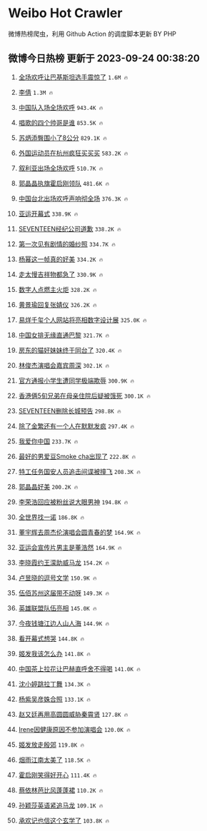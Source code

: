 # Weibo Hot Crawler 



微博热榜爬虫，利用 Github Action 的调度脚本更新 BY PHP 


## 微博今日热榜 更新于 2023-09-24 00:38:20 
1. [全场欢呼让巴基斯坦选手震惊了](https://s.weibo.com/weibo?q=%23%E5%85%A8%E5%9C%BA%E6%AC%A2%E5%91%BC%E8%AE%A9%E5%B7%B4%E5%9F%BA%E6%96%AF%E5%9D%A6%E9%80%89%E6%89%8B%E9%9C%87%E6%83%8A%E4%BA%86%23&t=31&band_rank=1&Refer=top) `1.6M 🔥` 

1. [李倩](https://s.weibo.com/weibo?q=%E6%9D%8E%E5%80%A9&t=31&band_rank=2&Refer=top) `1.3M 🔥` 

1. [中国队入场全场欢呼](https://s.weibo.com/weibo?q=%23%E4%B8%AD%E5%9B%BD%E9%98%9F%E5%85%A5%E5%9C%BA%E5%85%A8%E5%9C%BA%E6%AC%A2%E5%91%BC%23&t=31&band_rank=3&Refer=top) `943.4K 🔥` 

1. [唱歌的四个帅哥是谁](https://s.weibo.com/weibo?q=%23%E5%94%B1%E6%AD%8C%E7%9A%84%E5%9B%9B%E4%B8%AA%E5%B8%85%E5%93%A5%E6%98%AF%E8%B0%81%23&t=31&band_rank=4&Refer=top) `853.5K 🔥` 

1. [苏炳添臀围小了8公分](https://s.weibo.com/weibo?q=%23%E8%8B%8F%E7%82%B3%E6%B7%BB%E8%87%80%E5%9B%B4%E5%B0%8F%E4%BA%868%E5%85%AC%E5%88%86%23&t=31&band_rank=5&Refer=top) `829.1K 🔥` 

1. [外国运动员在杭州疯狂买买买](https://s.weibo.com/weibo?q=%23%E5%A4%96%E5%9B%BD%E8%BF%90%E5%8A%A8%E5%91%98%E5%9C%A8%E6%9D%AD%E5%B7%9E%E7%96%AF%E7%8B%82%E4%B9%B0%E4%B9%B0%E4%B9%B0%23&t=31&band_rank=6&Refer=top) `583.2K 🔥` 

1. [叙利亚出场全场欢呼](https://s.weibo.com/weibo?q=%23%E5%8F%99%E5%88%A9%E4%BA%9A%E5%87%BA%E5%9C%BA%E5%85%A8%E5%9C%BA%E6%AC%A2%E5%91%BC%23&t=31&band_rank=7&Refer=top) `510.7K 🔥` 

1. [郭晶晶执旗霍启刚领队](https://s.weibo.com/weibo?q=%23%E9%83%AD%E6%99%B6%E6%99%B6%E6%89%A7%E6%97%97%E9%9C%8D%E5%90%AF%E5%88%9A%E9%A2%86%E9%98%9F%23&t=31&band_rank=8&Refer=top) `481.6K 🔥` 

1. [中国台北出场欢呼声响彻全场](https://s.weibo.com/weibo?q=%23%E4%B8%AD%E5%9B%BD%E5%8F%B0%E5%8C%97%E5%87%BA%E5%9C%BA%E6%AC%A2%E5%91%BC%E5%A3%B0%E5%93%8D%E5%BD%BB%E5%85%A8%E5%9C%BA%23&t=31&band_rank=9&Refer=top) `376.3K 🔥` 

1. [亚运开幕式](https://s.weibo.com/weibo?q=%23%E4%BA%9A%E8%BF%90%E5%BC%80%E5%B9%95%E5%BC%8F%23&t=31&band_rank=10&Refer=top) `338.9K 🔥` 

1. [SEVENTEEN经纪公司道歉](https://s.weibo.com/weibo?q=SEVENTEEN%E7%BB%8F%E7%BA%AA%E5%85%AC%E5%8F%B8%E9%81%93%E6%AD%89&t=31&band_rank=11&Refer=top) `338.2K 🔥` 

1. [第一次见有剧情的婚纱照](https://s.weibo.com/weibo?q=%E7%AC%AC%E4%B8%80%E6%AC%A1%E8%A7%81%E6%9C%89%E5%89%A7%E6%83%85%E7%9A%84%E5%A9%9A%E7%BA%B1%E7%85%A7&t=31&band_rank=12&Refer=top) `334.7K 🔥` 

1. [杨幂这一帧真的好美](https://s.weibo.com/weibo?q=%23%E6%9D%A8%E5%B9%82%E8%BF%99%E4%B8%80%E5%B8%A7%E7%9C%9F%E7%9A%84%E5%A5%BD%E7%BE%8E%23&t=31&band_rank=13&Refer=top) `334.2K 🔥` 

1. [走太慢吉祥物都急了](https://s.weibo.com/weibo?q=%23%E8%B5%B0%E5%A4%AA%E6%85%A2%E5%90%89%E7%A5%A5%E7%89%A9%E9%83%BD%E6%80%A5%E4%BA%86%23&t=31&band_rank=14&Refer=top) `330.9K 🔥` 

1. [数字人点燃主火炬](https://s.weibo.com/weibo?q=%23%E6%95%B0%E5%AD%97%E4%BA%BA%E7%82%B9%E7%87%83%E4%B8%BB%E7%81%AB%E7%82%AC%23&t=31&band_rank=15&Refer=top) `328.2K 🔥` 

1. [黄景瑜回复张婧仪](https://s.weibo.com/weibo?q=%23%E9%BB%84%E6%99%AF%E7%91%9C%E5%9B%9E%E5%A4%8D%E5%BC%A0%E5%A9%A7%E4%BB%AA%23&t=31&band_rank=16&Refer=top) `326.2K 🔥` 

1. [易烊千玺个人网站将亮相数字设计展](https://s.weibo.com/weibo?q=%23%E6%98%93%E7%83%8A%E5%8D%83%E7%8E%BA%E4%B8%AA%E4%BA%BA%E7%BD%91%E7%AB%99%E5%B0%86%E4%BA%AE%E7%9B%B8%E6%95%B0%E5%AD%97%E8%AE%BE%E8%AE%A1%E5%B1%95%23&t=31&band_rank=17&Refer=top) `325.0K 🔥` 

1. [中国女排无缘直通巴黎](https://s.weibo.com/weibo?q=%23%E4%B8%AD%E5%9B%BD%E5%A5%B3%E6%8E%92%E6%97%A0%E7%BC%98%E7%9B%B4%E9%80%9A%E5%B7%B4%E9%BB%8E%23&t=31&band_rank=18&Refer=top) `321.7K 🔥` 

1. [房东的猫好妹妹终于同台了](https://s.weibo.com/weibo?q=%23%E6%88%BF%E4%B8%9C%E7%9A%84%E7%8C%AB%E5%A5%BD%E5%A6%B9%E5%A6%B9%E7%BB%88%E4%BA%8E%E5%90%8C%E5%8F%B0%E4%BA%86%23&t=31&band_rank=19&Refer=top) `320.4K 🔥` 

1. [林俊杰演唱会嘉宾周深](https://s.weibo.com/weibo?q=%23%E6%9E%97%E4%BF%8A%E6%9D%B0%E6%BC%94%E5%94%B1%E4%BC%9A%E5%98%89%E5%AE%BE%E5%91%A8%E6%B7%B1%23&t=31&band_rank=20&Refer=top) `302.1K 🔥` 

1. [官方通报小学生遭同学极端欺辱](https://s.weibo.com/weibo?q=%23%E5%AE%98%E6%96%B9%E9%80%9A%E6%8A%A5%E5%B0%8F%E5%AD%A6%E7%94%9F%E9%81%AD%E5%90%8C%E5%AD%A6%E6%9E%81%E7%AB%AF%E6%AC%BA%E8%BE%B1%23&t=31&band_rank=21&Refer=top) `300.9K 🔥` 

1. [香港俩5旬兄弟在母亲住院后疑被饿死](https://s.weibo.com/weibo?q=%23%E9%A6%99%E6%B8%AF%E4%BF%A95%E6%97%AC%E5%85%84%E5%BC%9F%E5%9C%A8%E6%AF%8D%E4%BA%B2%E4%BD%8F%E9%99%A2%E5%90%8E%E7%96%91%E8%A2%AB%E9%A5%BF%E6%AD%BB%23&t=31&band_rank=22&Refer=top) `300.1K 🔥` 

1. [SEVENTEEN删除长城预告](https://s.weibo.com/weibo?q=%23SEVENTEEN%E5%88%A0%E9%99%A4%E9%95%BF%E5%9F%8E%E9%A2%84%E5%91%8A%23&t=31&band_rank=23&Refer=top) `298.8K 🔥` 

1. [除了金繁还有一个人在默默发疯](https://s.weibo.com/weibo?q=%E9%99%A4%E4%BA%86%E9%87%91%E7%B9%81%E8%BF%98%E6%9C%89%E4%B8%80%E4%B8%AA%E4%BA%BA%E5%9C%A8%E9%BB%98%E9%BB%98%E5%8F%91%E7%96%AF&t=31&band_rank=24&Refer=top) `297.4K 🔥` 

1. [我爱你中国](https://s.weibo.com/weibo?q=%E6%88%91%E7%88%B1%E4%BD%A0%E4%B8%AD%E5%9B%BD&t=31&band_rank=25&Refer=top) `233.7K 🔥` 

1. [最好的男爱豆Smoke cha出现了](https://s.weibo.com/weibo?q=%E6%9C%80%E5%A5%BD%E7%9A%84%E7%94%B7%E7%88%B1%E8%B1%86Smoke%20cha%E5%87%BA%E7%8E%B0%E4%BA%86&t=31&band_rank=26&Refer=top) `222.8K 🔥` 

1. [特工任务国安人员追击间谍被撞飞](https://s.weibo.com/weibo?q=%23%E7%89%B9%E5%B7%A5%E4%BB%BB%E5%8A%A1%E5%9B%BD%E5%AE%89%E4%BA%BA%E5%91%98%E8%BF%BD%E5%87%BB%E9%97%B4%E8%B0%8D%E8%A2%AB%E6%92%9E%E9%A3%9E%23&t=31&band_rank=27&Refer=top) `208.3K 🔥` 

1. [郭晶晶好美](https://s.weibo.com/weibo?q=%23%E9%83%AD%E6%99%B6%E6%99%B6%E5%A5%BD%E7%BE%8E%23&t=31&band_rank=28&Refer=top) `200.2K 🔥` 

1. [李荣浩回应被粉丝说大眼男神](https://s.weibo.com/weibo?q=%23%E6%9D%8E%E8%8D%A3%E6%B5%A9%E5%9B%9E%E5%BA%94%E8%A2%AB%E7%B2%89%E4%B8%9D%E8%AF%B4%E5%A4%A7%E7%9C%BC%E7%94%B7%E7%A5%9E%23&t=31&band_rank=29&Refer=top) `194.8K 🔥` 

1. [全世界找一诺](https://s.weibo.com/weibo?q=%23%E5%85%A8%E4%B8%96%E7%95%8C%E6%89%BE%E4%B8%80%E8%AF%BA%23&t=31&band_rank=30&Refer=top) `186.8K 🔥` 

1. [董宇辉去周杰伦演唱会圆青春的梦](https://s.weibo.com/weibo?q=%23%E8%91%A3%E5%AE%87%E8%BE%89%E5%8E%BB%E5%91%A8%E6%9D%B0%E4%BC%A6%E6%BC%94%E5%94%B1%E4%BC%9A%E5%9C%86%E9%9D%92%E6%98%A5%E7%9A%84%E6%A2%A6%23&t=31&band_rank=31&Refer=top) `164.9K 🔥` 

1. [亚运会宣传片男主是董浩然](https://s.weibo.com/weibo?q=%E4%BA%9A%E8%BF%90%E4%BC%9A%E5%AE%A3%E4%BC%A0%E7%89%87%E7%94%B7%E4%B8%BB%E6%98%AF%E8%91%A3%E6%B5%A9%E7%84%B6&t=31&band_rank=32&Refer=top) `164.9K 🔥` 

1. [李晓霞约王濛助威马龙](https://s.weibo.com/weibo?q=%23%E6%9D%8E%E6%99%93%E9%9C%9E%E7%BA%A6%E7%8E%8B%E6%BF%9B%E5%8A%A9%E5%A8%81%E9%A9%AC%E9%BE%99%23&t=31&band_rank=33&Refer=top) `154.2K 🔥` 

1. [卢昱晓的逗号文学](https://s.weibo.com/weibo?q=%23%E5%8D%A2%E6%98%B1%E6%99%93%E7%9A%84%E9%80%97%E5%8F%B7%E6%96%87%E5%AD%A6%23&t=31&band_rank=34&Refer=top) `150.9K 🔥` 

1. [伍佰苏州这届带不动呀](https://s.weibo.com/weibo?q=%E4%BC%8D%E4%BD%B0%E8%8B%8F%E5%B7%9E%E8%BF%99%E5%B1%8A%E5%B8%A6%E4%B8%8D%E5%8A%A8%E5%91%80&t=31&band_rank=35&Refer=top) `149.3K 🔥` 

1. [英雄联盟队伍亮相](https://s.weibo.com/weibo?q=%23%E8%8B%B1%E9%9B%84%E8%81%94%E7%9B%9F%E9%98%9F%E4%BC%8D%E4%BA%AE%E7%9B%B8%23&t=31&band_rank=36&Refer=top) `145.0K 🔥` 

1. [今夜钱塘江边人山人海](https://s.weibo.com/weibo?q=%23%E4%BB%8A%E5%A4%9C%E9%92%B1%E5%A1%98%E6%B1%9F%E8%BE%B9%E4%BA%BA%E5%B1%B1%E4%BA%BA%E6%B5%B7%23&t=31&band_rank=37&Refer=top) `144.9K 🔥` 

1. [看开幕式想哭](https://s.weibo.com/weibo?q=%23%E7%9C%8B%E5%BC%80%E5%B9%95%E5%BC%8F%E6%83%B3%E5%93%AD%23&t=31&band_rank=38&Refer=top) `144.8K 🔥` 

1. [姬发我该怎么办](https://s.weibo.com/weibo?q=%E5%A7%AC%E5%8F%91%E6%88%91%E8%AF%A5%E6%80%8E%E4%B9%88%E5%8A%9E&t=31&band_rank=39&Refer=top) `141.8K 🔥` 

1. [中国茶上拉花让巴赫直呼舍不得喝](https://s.weibo.com/weibo?q=%23%E4%B8%AD%E5%9B%BD%E8%8C%B6%E4%B8%8A%E6%8B%89%E8%8A%B1%E8%AE%A9%E5%B7%B4%E8%B5%AB%E7%9B%B4%E5%91%BC%E8%88%8D%E4%B8%8D%E5%BE%97%E5%96%9D%23&t=31&band_rank=40&Refer=top) `141.0K 🔥` 

1. [沈小婷跳拉丁舞](https://s.weibo.com/weibo?q=%E6%B2%88%E5%B0%8F%E5%A9%B7%E8%B7%B3%E6%8B%89%E4%B8%81%E8%88%9E&t=31&band_rank=41&Refer=top) `134.3K 🔥` 

1. [杨紫吴彦姝合照](https://s.weibo.com/weibo?q=%23%E6%9D%A8%E7%B4%AB%E5%90%B4%E5%BD%A6%E5%A7%9D%E5%90%88%E7%85%A7%23&t=31&band_rank=42&Refer=top) `133.1K 🔥` 

1. [赵又廷再用高圆圆威胁秦霄贤](https://s.weibo.com/weibo?q=%23%E8%B5%B5%E5%8F%88%E5%BB%B7%E5%86%8D%E7%94%A8%E9%AB%98%E5%9C%86%E5%9C%86%E5%A8%81%E8%83%81%E7%A7%A6%E9%9C%84%E8%B4%A4%23&t=31&band_rank=43&Refer=top) `127.8K 🔥` 

1. [Irene因健康原因不参加演唱会](https://s.weibo.com/weibo?q=%23Irene%E5%9B%A0%E5%81%A5%E5%BA%B7%E5%8E%9F%E5%9B%A0%E4%B8%8D%E5%8F%82%E5%8A%A0%E6%BC%94%E5%94%B1%E4%BC%9A%23&t=31&band_rank=44&Refer=top) `120.0K 🔥` 

1. [姬发放走殷郊](https://s.weibo.com/weibo?q=%E5%A7%AC%E5%8F%91%E6%94%BE%E8%B5%B0%E6%AE%B7%E9%83%8A&t=31&band_rank=45&Refer=top) `119.8K 🔥` 

1. [烟雨江南太美了](https://s.weibo.com/weibo?q=%E7%83%9F%E9%9B%A8%E6%B1%9F%E5%8D%97%E5%A4%AA%E7%BE%8E%E4%BA%86&t=31&band_rank=46&Refer=top) `118.5K 🔥` 

1. [霍启刚笑得好开心](https://s.weibo.com/weibo?q=%23%E9%9C%8D%E5%90%AF%E5%88%9A%E7%AC%91%E5%BE%97%E5%A5%BD%E5%BC%80%E5%BF%83%23&t=31&band_rank=47&Refer=top) `111.4K 🔥` 

1. [蔡依林芭比风蓬蓬裙](https://s.weibo.com/weibo?q=%23%E8%94%A1%E4%BE%9D%E6%9E%97%E8%8A%AD%E6%AF%94%E9%A3%8E%E8%93%AC%E8%93%AC%E8%A3%99%23&t=31&band_rank=48&Refer=top) `110.2K 🔥` 

1. [孙颖莎英语紧追马龙](https://s.weibo.com/weibo?q=%23%E5%AD%99%E9%A2%96%E8%8E%8E%E8%8B%B1%E8%AF%AD%E7%B4%A7%E8%BF%BD%E9%A9%AC%E9%BE%99%23&t=31&band_rank=49&Refer=top) `109.1K 🔥` 

1. [承欢记也信这个玄学了](https://s.weibo.com/weibo?q=%23%E6%89%BF%E6%AC%A2%E8%AE%B0%E4%B9%9F%E4%BF%A1%E8%BF%99%E4%B8%AA%E7%8E%84%E5%AD%A6%E4%BA%86%23&t=31&band_rank=50&Refer=top) `103.8K 🔥` 

